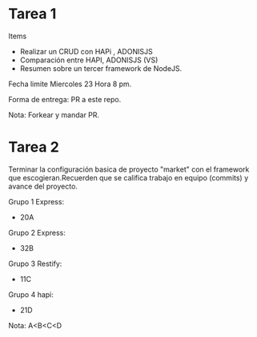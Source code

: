 # Tarea 1

Items

- Realizar un CRUD con HAPi , ADONISJS
- Comparación entre HAPI, ADONISJS (VS)
- Resumen sobre un tercer framework de NodeJS.

Fecha limite Miercoles 23 Hora 8 pm.

Forma de entrega: PR a este repo.

Nota: Forkear y mandar PR.

# Tarea 2

Terminar la configuración basica de proyecto "market" con el framework que escogieran.Recuerden que se califica trabajo en equipo (commits) y avance del proyecto.

Grupo 1 Express:
- 20A

Grupo 2 Express:
- 32B

Grupo 3 Restify:
- 11C

Grupo 4 hapi:
- 21D

Nota:
A<B<C<D

